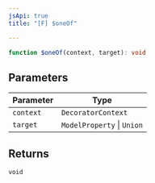 ```yaml
---
jsApi: true
title: "[F] $oneOf"

---
```

```ts
function $oneOf(context, target): void
```

## Parameters

| Parameter | Type |
| ------ | ------ |
| `context` | `DecoratorContext` |
| `target` | `ModelProperty` \| `Union` |

## Returns

`void`
